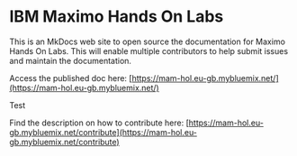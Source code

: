 # IBM Maximo Hands On Labs
This is an MkDocs web site to open source the documentation for Maximo Hands On Labs.
This will enable multiple contributors to help submit issues and maintain the documentation.

Access the published doc here: [https://mam-hol.eu-gb.mybluemix.net/](https://mam-hol.eu-gb.mybluemix.net/)


Test 

Find the description on how to contribute here: [https://mam-hol.eu-gb.mybluemix.net/contribute](https://mam-hol.eu-gb.mybluemix.net/contribute)
